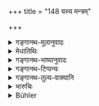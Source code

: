 +++
title = "148 यस्य मन्त्रम्"

+++

<details><summary>गङ्गानथ-मूलानुवादः</summary>

That King, whose secret plans other people, coming together, do not know, enjoys the whole earth, even though he be poor in treasure.—(148)
</details>

<details><summary>मेधातिथिः</summary>

मन्त्रप्रकाशनिवारणार्थः श्लोकः । **पृथग्जना** अमन्त्रिणो मन्त्रविद्बाह्याः ॥ ७.१४८ ॥
</details>

<details><summary>गङ्गानथ-भाष्यानुवादः</summary>

This verse is meant to lay down that secret plans shall not be disclosed.

‘*Other men*’—those who are not councillors, outside the pale of those who are in the King’s secret.—(148)
</details>

<details><summary>गङ्गानथ-टिप्पन्यः</summary>

This verse is quoted in *Vīramitrodaya* (Rājanīti, p. 308);—and in
*Rājanītiratnākara* (p. 22b).
</details>

<details><summary>गङ्गानथ-तुल्य-वाक्यानि</summary>

**(verses 7.147-148)**

See Comparative notes for [Verse
7.148].
</details>

<details><summary>भारुचिः</summary>

_एवं च सति संरक्षणार्थम् ।_
</details>

<details><summary>Bühler</summary>

148	That king whose secret plans other people, (though) assembled (for the purpose), do not discover, (will) enjoy the whole earth, though he be poor in treasure.
</details>
